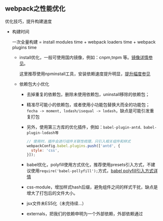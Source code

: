 ## webpack之性能优化

优化技巧，提升构建速度

* 构建时间

  一次全量构建 = install modules time + webpack loaders time + webpack plugins time

  - install优化，一般可使用国内镜像，例如：cnpm,tnpm 等。[镜像详情参见](../npm/cmd)。 
  
    这里推荐使用npminstall工具，安装依赖速度提升明显，[提升幅度参见](https://github.com/cnpm/npminstall)

  - 依赖包大小优化

    + 去掉重复的依赖包，删除未使用依赖包，uninstall移除的依赖包；

    + 精准尽可能小的依赖包，或者使用小功能包替换大而全的功能包；`fecha -> moment, lodash/isequal -> lodash`，缺点是可能引发重复打包

    + 另外，使用第三方库的优化插件，例如：`babel-plugin-antd、babel-plugin-lodash等`
      ```js
      // 使用时，插件会进行组件关联性梳理，只引入相关组件和样式
      webpackConfig.babel.plugins.push(['antd', {
        style: 'css',
      }]);
      ```

    + babel优化，polyfill使用方式优化，推荐使用presets引入方式，不建议使用`require('babel-pollyfill');`方式，[babel polyfill引入方式详情](../babel/)

    + css-module，增加样式hash后缀，避免组件之间的样式干扰，缺点是增大了打包后的文件大小。

    + jsx文件未ES5化（未完待续...）

    + externals，把我们的依赖申明为一个外部依赖，外部依赖通过 <script> 外链脚本引入。这样配置可以减少打包构建速度，充分利用CDN缓存机制，具体配置： `externals: ['react', 'react-dom', 'react-router']`

    + noParse，则会让 webpack 忽略对其进行文件的解析，直接会进入最后的 bundle

    + DllPlugin 和 DllReferencePlugin， deps 中也引用了大量的 npm 包，而这些包在正常的开发过程中并不会进行修改，但是在每一次构建过程中却需要反复的将其分析，使用dllplugin可以避免这样的消耗。

    简单来说 DllPlugin 的作用是预先编译一些模块，而 DllReferencePlugin 则是把这些预先编译好的模块引用起来。这边需要注意的是 DllPlugin 必须要在 DllReferencePlugin 执行前，执行过一次。

    dllPlugin 和 commonChunkPlugin 是二选一的，并且在启用 dll 后和 external、common 一样需要在页面中引用对应的脚本，在 dll 中就是需要手动引用 vendor.dll.js。

## 分割代码

* 入口方式：使用 entry 配置手动地分离代码。

* CommonsChunkPlugin：使用 CommonsChunkPlugin 去重和分离 chunk。

* 动态import：通过模块的内联函数调用来分离代码。